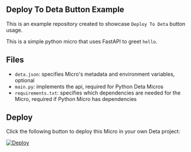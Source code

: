 ## Deploy To Deta Button Example

This is an example repository created to showcase `Deploy To Deta` button usage. 

This is a simple python micro that uses FastAPI to greet `hello`.

## Files

- `deta.json`: specifies Micro's metadata and environment variables, optional
- `main.py`: implements the api, required for Python Deta Micros
- `requirements.txt`: specifies which dependencies are needed for the Micro, required if Python Micro has dependencies

## Deploy

Click the following button to deploy this Micro in your own Deta project:

[![Deploy](https://button.deta.dev/1/svg)](https://go.deta.dev/deploy)
